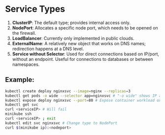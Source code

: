 # Service Types

1. **ClusterIP**: The default type; provides internal access only.
2. **NodePort**: Allocates a specific node port, which needs to be opened on the firewall.
3. **LoadBalancer**: Currently only implemented in public clouds.
4. **ExternalName**: A relatively new object that works on DNS names; redirection happens at a DNS level.
5. **Service without Selector**: Used for direct connections based on IP/port, without an endpoint. Useful for connections to databases or between namespaces.

## Example:

```bash
kubectl create deploy nginxsvc --image=nginx --replicas=3
kubectl get pods -o wide --selector app=nginxsvc # "-o wide" shows IP addresses
kubectl expose deploy nginxsvc --port=80 # Expose container workload on port 80
kubectl get svc
curl <serviceIP> # Will fail
minikube ssh
curl <serviceIP> ; exit
kubectl edit svc nginxsvc # Change type to NodePort
curl $(minikube ip):<nodeport>
